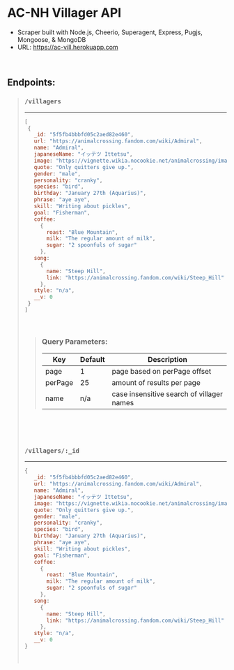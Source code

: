 # AC-NH Villager API
- Scraper built with Node.js, Cheerio, Superagent, Express, Pugjs, Mongoose, & MongoDB
- URL: https://ac-vill.herokuapp.com

&nbsp;

## Endpoints:

> ### `/villagers` 
> ---
>
>
>```js 
>[
>  {
>    _id: "5f5fb4bbbfd05c2aed82e460",
>    url: "https://animalcrossing.fandom.com/wiki/Admiral",
>    name: "Admiral",
>    japaneseName: "イッテツ Ittetsu",
>    image: "https://vignette.wikia.nocookie.net/animalcrossing/images/e/ed/Admiral_NH.png/revision/latest?cb=20200802081138",
>    quote: "Only quitters give up.",
>    gender: "male",
>    personality: "cranky",
>    species: "bird",
>    birthday: "January 27th (Aquarius)",
>    phrase: "aye aye",
>    skill: "Writing about pickles",
>    goal: "Fisherman",
>    coffee: 
>      {
>        roast: "Blue Mountain",
>        milk: "The regular amount of milk",
>        sugar: "2 spoonfuls of sugar"
>      },
>    song: 
>      {
>        name: "Steep Hill",
>        link: "https://animalcrossing.fandom.com/wiki/Steep_Hill"
>      },
>    style: "n/a",
>    __v: 0
>  }
>]
>```
>&nbsp;
>
>> ### Query Parameters:
>>
>> Key | Default | Description
>> --- | --- | ---
>> page | 1 | page based on perPage offset
>> perPage | 25 | amount of results per page
>> name | n/a | case insensitive search of villager names
> &nbsp;
>
>
>&nbsp;
>
>### `/villagers/:_id` 
> ---
>```js
>{
>    _id: "5f5fb4bbbfd05c2aed82e460",
>    url: "https://animalcrossing.fandom.com/wiki/Admiral",
>    name: "Admiral",
>    japaneseName: "イッテツ Ittetsu",
>    image: "https://vignette.wikia.nocookie.net/animalcrossing/images/e/ed/Admiral_NH.png/revision/latest?cb=20200802081138",
>    quote: "Only quitters give up.",
>    gender: "male",
>    personality: "cranky",
>    species: "bird",
>    birthday: "January 27th (Aquarius)",
>    phrase: "aye aye",
>    skill: "Writing about pickles",
>    goal: "Fisherman",
>    coffee: 
>      {
>        roast: "Blue Mountain",
>        milk: "The regular amount of milk",
>        sugar: "2 spoonfuls of sugar"
>      },
>    song: 
>      {
>        name: "Steep Hill",
>        link: "https://animalcrossing.fandom.com/wiki/Steep_Hill"
>      },
>    style: "n/a",
>    __v: 0
>}
>```
> &nbsp;
